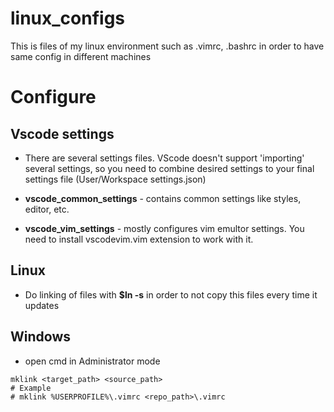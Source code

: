 # linux_configs
This is files of my linux environment such as .vimrc, .bashrc in order to have same config in different machines

# Configure

## Vscode settings

- There are several settings files. VScode doesn't support 'importing' several settings, so you need to combine desired settings to your final settings file (User/Workspace settings.json)

- **vscode_common_settings** - contains common settings like styles, editor, etc.
- **vscode_vim_settings** - mostly configures vim emultor settings. You need to install vscodevim.vim extension to work with it.

## Linux
- Do linking of files with **$ln -s** in order to not copy this files every time it updates
## Windows
- open cmd in Administrator mode
```
mklink <target_path> <source_path>
# Example
# mklink %USERPROFILE%\.vimrc <repo_path>\.vimrc
```